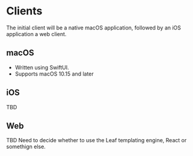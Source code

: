 # Clients

The initial client will be a native macOS application, followed by an iOS application a web client.

## macOS

* Written using SwiftUI.
* Supports macOS 10.15 and later

## iOS

TBD

## Web

TBD
Need to decide whether to use the Leaf templating engine, React or somethign else.
